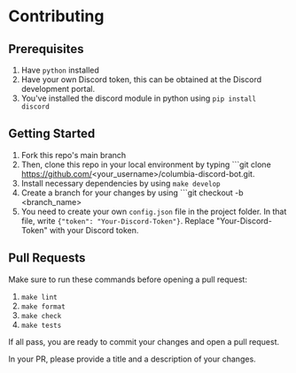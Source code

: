 # Contributing

## Prerequisites
1. Have ```python``` installed
2. Have your own Discord token, this can be obtained at the Discord development portal.
3. You've installed the discord module in python using ```pip install discord```

## Getting Started
1. Fork this repo's main branch
2. Then, clone this repo in your local environment by typing ```git clone https://github.com/<your_username>/columbia-discord-bot.git.
3. Install necessary dependencies by using ```make develop```
4. Create a branch for your changes by using ```git checkout -b <branch_name>
5. You need to create your own ```config.json``` file in the project folder. In that file, write ```{"token": "Your-Discord-Token"}```. Replace "Your-Discord-Token" with your Discord token.

## Pull Requests
Make sure to run these commands before opening a pull request:
1. ```make lint```
2. ```make format```
3. ```make check```
4. ```make tests```

If all pass, you are ready to commit your changes and open a pull request.

In your PR, please provide a title and a description of your changes.

